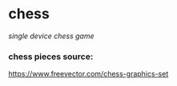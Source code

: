 # **chess**
*single device chess game*


### chess pieces source:
https://www.freevector.com/chess-graphics-set
